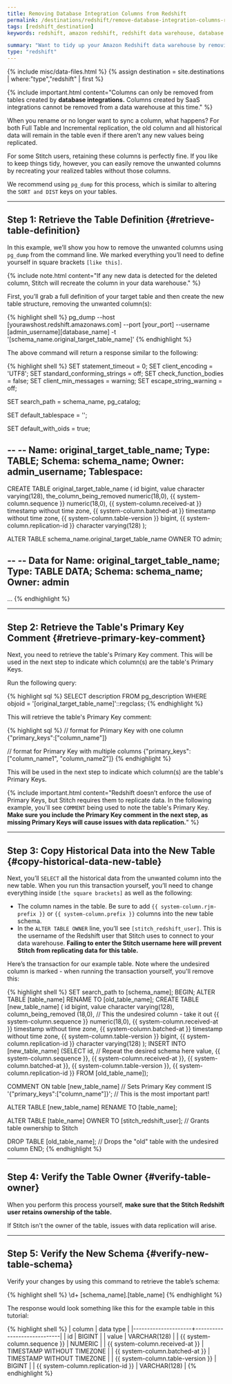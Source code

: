 ```yaml
---
title: Removing Database Integration Columns from Redshift
permalink: /destinations/redshift/remove-database-integration-columns-redshift
tags: [redshift_destination]
keywords: redshift, amazon redshift, redshift data warehouse, database integration, remove column, remove columns

summary: "Want to tidy up your Amazon Redshift data warehouse by removing database integration columns you're no syncing? In this article, we'll walk you through using `pg_dump` to remove unwanted database integration columns."
type: "redshift"
---
```

{% include misc/data-files.html %}
{% assign destination = site.destinations | where:"type","redshift" | first %}

{% include important.html content="Columns can only be removed from tables created by **database integrations.** Columns created by SaaS integrations cannot be removed from a data warehouse at this time." %}

When you rename or no longer want to sync a column, what happens? For both Full Table and Incremental replication, the old column and all historical data will remain in the table even if there aren’t any new values being replicated.

For some Stitch users, retaining these columns is perfectly fine. If you like to keep things tidy, however, you can easily remove the unwanted columns by recreating your realized tables without those columns.

We recommend using `pg_dump` for this process, which is similar to altering the `SORT and DIST` keys on your tables.

---

## Step 1: Retrieve the Table Definition {#retrieve-table-definition}

In this example, we’ll show you how to remove the unwanted columns using `pg_dump` from the command line. We marked everything you’ll need to define yourself in square brackets `[like this]`.

{% include note.html content="If any new data is detected for the deleted column, Stitch will recreate the column in your data warehouse." %}

First, you’ll grab a full definition of your target table and then create the new table structure, removing the unwanted column(s):

{% highlight shell %}
pg_dump --host [yourawshost.redshift.amazonaws.com] --port [your_port] --username [admin_username][database_name] -t '[schema_name.original_target_table_name]'
{% endhighlight %}

The above command will return a response similar to the following:

{% highlight shell %}
SET statement_timeout = 0;
SET client_encoding = 'UTF8';
SET standard_conforming_strings = off;
SET check_function_bodies = false;
SET client_min_messages = warning;
SET escape_string_warning = off;

SET search_path = schema_name, pg_catalog;

SET default_tablespace = '';

SET default_with_oids = true;

--
-- Name: original_target_table_name; Type: TABLE; Schema: schema_name; 
  Owner: admin_username; Tablespace: 
--

CREATE TABLE original_target_table_name (
     id bigint,
     value character varying(128),
     the_column_being_removed numeric(18,0), 
     {{ system-column.sequence }} numeric(18,0),
     {{ system-column.received-at }} timestamp without time zone,
     {{ system-column.batched-at }} timestamp without time zone,
     {{ system-column.table-version }} bigint,
     {{ system-column.replication-id }} character varying(128)
);

ALTER TABLE schema_name.original_target_table_name OWNER TO admin;

--
-- Data for Name: original_target_table_name; Type: TABLE DATA; Schema: 
  schema_name; Owner: admin
--
...
{% endhighlight %}

---

## Step 2: Retrieve the Table's Primary Key Comment {#retrieve-primary-key-comment}
Next, you need to retrieve the table's Primary Key comment. This will be used in the next step to indicate which column(s) are the table's Primary Keys.

Run the following query:

{% highlight sql %}
SELECT description
FROM pg_description
WHERE objoid = '[original_target_table_name]'::regclass;
{% endhighlight %}

This will retrieve the table's Primary Key comment:

{% highlight sql %}
// format for Primary Key with one column
{"primary_keys":["column_name"]}

// format for Primary Key with multiple columns
{"primary_keys":["column_name1", "column_name2"]}
{% endhighlight %}

This will be used in the next step to indicate which column(s) are the table's Primary Keys.

{% include important.html content="Redshift doesn’t enforce the use of Primary Keys, but Stitch requires them to replicate data. In the following example, you'll see `COMMENT` being used to note the table's Primary Key. **Make sure you include the Primary Key comment in the next step, as missing Primary Keys will cause issues with data replication.**" %}

---

## Step 3: Copy Historical Data into the New Table {#copy-historical-data-new-table}

Next, you’ll `SELECT` all the historical data from the unwanted column into the new table. When you run this transaction yourself, you’ll need to change everything inside `[the square brackets]` as well as the following:

- The column names in the table. Be sure to add `{{ system-column.rjm-prefix }}` or `{{ system-column.prefix }}` columns into the new table schema.
- In the `ALTER TABLE OWNER` line, you’ll see `[stitch_redshift_user]`. This is the username of the Redshift user that Stitch uses to connect to your data warehouse. **Failing to enter the Stitch username here will prevent Stitch from replicating data for this table.**

Here’s the transaction for our example table. Note where the undesired column is marked - when running the transaction yourself, you'll remove this:

{% highlight shell %}
SET search_path to [schema_name];
BEGIN;
 ALTER TABLE [table_name] RENAME TO [old_table_name];
 CREATE TABLE [new_table_name] (
    id bigint,
    value character varying(128),
    column_being_removed (18,0),                // This the undesired column - take it out
    {{ system-column.sequence }} numeric(18,0),
    {{ system-column.received-at }} timestamp without time zone,
    {{ system-column.batched-at }} timestamp without time zone,
    {{ system-column.table-version }} bigint,
    {{ system-column.replication-id }} character varying(128)
 );
 INSERT INTO [new_table_name]
    (SELECT id,                                 // Repeat the desired schema here
            value,
            {{ system-column.sequence }},
            {{ system-column.received-at }},
            {{ system-column.batched-at }},
            {{ system-column.table-version }},
            {{ system-column.replication-id }}
     FROM [old_table_name]);

COMMENT ON table [new_table_name]               // Sets Primary Key comment
IS '{"primary_keys":["column_name"]}';          // This is the most important part!

ALTER TABLE [new_table_name] RENAME TO [table_name];

ALTER TABLE [table_name] OWNER TO [stitch_redshift_user];     // Grants table ownership to Stitch

DROP TABLE [old_table_name];              // Drops the "old" table with the undesired column
END;
{% endhighlight %}

---

## Step 4: Verify the Table Owner {#verify-table-owner}

When you perform this process yourself, **make sure that the Stitch Redshift user retains ownership of the table.**

If Stitch isn't the owner of the table, issues with data replication will arise.

---

## Step 5: Verify the New Schema {#verify-new-table-schema}

Verify your changes by using this command to retrieve the table’s schema:

{% highlight shell %}
\d+ [schema_name].[table_name]
{% endhighlight %}

The response would look something like this for the example table in this tutorial:

{% highlight shell %}
| column              | data type                   |
|---------------------+-----------------------------|
| id                  | BIGINT                      |
| value               | VARCHAR(128)                |
| {{ system-column.sequence }}       | NUMERIC                     |
| {{ system-column.received-at }}    | TIMESTAMP WITHOUT TIMEZONE  |
| {{ system-column.batched-at }}     | TIMESTAMP WITHOUT TIMEZONE  |
| {{ system-column.table-version }}  | BIGINT                      |
| {{ system-column.replication-id }} | VARCHAR(128)                |
{% endhighlight %}